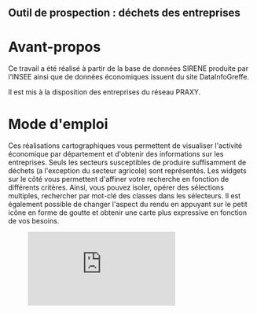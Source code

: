 ## Outil de prospection : déchets des entreprises

# Avant-propos

Ce travail a été réalisé à partir de la base de données SIRENE produite par l'INSEE ainsi que de données économiques issuent du site DataInfoGreffe. 

Il est mis à la disposition des entreprises du réseau PRAXY.

# Mode d'emploi 

Ces réalisations cartographiques vous permettent de visualiser l'activité économique par département et d'obtenir des informations sur les entreprises. Seuls les secteurs susceptibles de produire suffisamment de déchets (a l'exception du secteur agricole) sont représentés.
Les widgets sur le côté vous permettent d'affiner votre recherche en fonction de différents critères. Ainsi, vous pouvez isoler, opérer des sélections multiples, rechercher par mot-clé des classes dans les sélecteurs. Il est également possible de changer l'aspect du rendu en appuyant sur le petit icône en forme de goutte et obtenir une carte plus expressive en fonction de vos besoins.

<figure class="video_container">
  <iframe src="https://www.youtube.com/embed/tqcNGkYsIdE" frameborder="0" allowfullscreen="true"> </iframe>
</figure>
